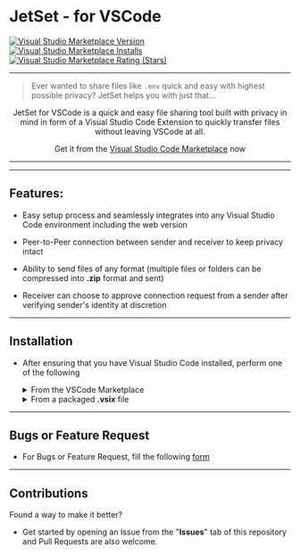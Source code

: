 # **JetSet** - for VSCode

<a target="_blank" href="https://marketplace.visualstudio.com/items?itemName=Sudhay.jetset-for-vscode">
    <div align="left">
        <img alt="Visual Studio Marketplace Version" src="https://img.shields.io/visual-studio-marketplace/v/Sudhay.jetset-for-vscode?style=social">
        <br/>
        <img alt="Visual Studio Marketplace Installs" src="https://img.shields.io/visual-studio-marketplace/i/Sudhay.jetset-for-vscode?style=social">
        <br/>
        <img alt="Visual Studio Marketplace Rating (Stars)" src="https://img.shields.io/visual-studio-marketplace/stars/Sudhay.jetset-for-vscode?style=social">
    </div>
</a>

---

> Ever wanted to share files like `.env` quick and easy with highest possible privacy? JetSet helps you with just that...

<center>JetSet for VSCode is a quick and easy file sharing tool built with privacy in mind in form of a Visual Studio Code Extension to quickly transfer files without leaving VSCode at all.

Get it from the [Visual Studio Code Marketplace](https://marketplace.visualstudio.com/items?itemName=Sudhay.jetset-for-vscode) now

---
<!-- 
<a href="https://www.producthunt.com/posts/jetset-for-vscode?utm_source=badge-featured&utm_medium=badge&utm_souce=badge-jetset-for-vscode" target="_blank"><img src="https://api.producthunt.com/widgets/embed-image/v1/featured.svg?post_id=323494&theme=light" alt="JetSet for VSCode - A quick and easy file sharing tool built on privacy | Product Hunt" style="width: 200px; height: 50px;"/></a> -->

</center>

---

## Features:

-   Easy setup process and seamlessly integrates into any Visual Studio Code environment including the web version

-   Peer-to-Peer connection between sender and receiver to keep privacy intact

-   Ability to send files of any format (multiple files or folders can be compressed into **.zip** format and sent)

-   Receiver can choose to approve connection request from a sender after verifying sender's identity at discretion

---

## Installation

-   After ensuring that you have Visual Studio Code installed, perform one of the following

    <details>
    <summary>
    From the VSCode Marketplace
    </summary>
    Open VSCode and type [ctrl+p], type [ext install Sudhay.jetset-for-vscode]
    </details>

    <details>
    <summary>
    From a packaged <b>.vsix</b> file
    </summary>

    #### Run this command

    `code --install-extension <<package_name>>.vsix`

    </details>

---

## Bugs or Feature Request

-   For Bugs or Feature Request, fill the following [form](https://forms.gle/o4tbhoxNF2EwLy7e6)

---

## Contributions

Found a way to make it better?

-   Get started by opening an Issue from the "**Issues**" tab of this repository and Pull Requests are also welcome.
